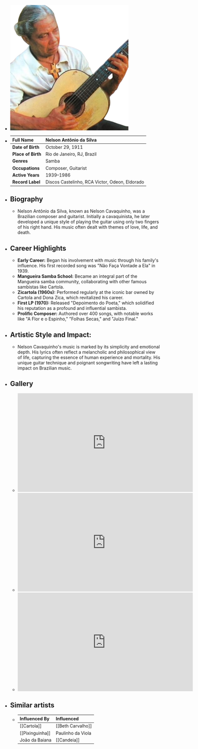---
---




- ![nelson cavaquinho.png](../assets/nelson_cavaquinho_1717738414893_0.png)
- | **Full Name**     | Nelson Antônio da Silva             |
  |-------------------|------------------------------------|
  | **Date of Birth** | October 29, 1911                   |
  | **Place of Birth**| Rio de Janeiro, RJ, Brazil         |
  | **Genres**        | Samba                              |
  | **Occupations**   | Composer, Guitarist                |
  | **Active Years**  | 1939–1986                          |
  | **Record Label**  | Discos Castelinho, RCA Victor, Odeon, Eldorado |
- ## **Biography**
	- Nelson Antônio da Silva, known as Nelson Cavaquinho, was a Brazilian composer and guitarist. Initially a cavaquinista, he later developed a unique style of playing the guitar using only two fingers of his right hand. His music often dealt with themes of love, life, and death.
- ## **Career Highlights**
	- **Early Career:** Began his involvement with music through his family's influence. His first recorded song was "Não Faça Vontade a Ela" in 1939.
	- **Mangueira Samba School:** Became an integral part of the Mangueira samba community, collaborating with other famous sambistas like Cartola.
	- **Zicartola (1960s):** Performed regularly at the iconic bar owned by Cartola and Dona Zica, which revitalized his career.
	- **First LP (1970):** Released "Depoimento do Poeta," which solidified his reputation as a profound and influential sambista.
	- **Prolific Composer:** Authored over 400 songs, with notable works like "A Flor e o Espinho," "Folhas Secas," and "Juízo Final."
- ## **Artistic Style and Impact:**
	- Nelson Cavaquinho's music is marked by its simplicity and emotional depth. His lyrics often reflect a melancholic and philosophical view of life, capturing the essence of human experience and mortality. His unique guitar technique and poignant songwriting have left a lasting impact on Brazilian music.
- ## **Gallery**
	- <iframe width="560" height="315" src="https://www.youtube.com/embed/lU8j7lj4RdU?si=ItTq87RNotYq3L2H" title="YouTube video player" frameborder="0" allow="accelerometer; autoplay; clipboard-write; encrypted-media; gyroscope; picture-in-picture; web-share" referrerpolicy="strict-origin-when-cross-origin" allowfullscreen></iframe>
	- <iframe width="560" height="315" src="https://www.youtube.com/embed/E_pAKR3EheM?si=FMD5GASsj49xz9yx" title="YouTube video player" frameborder="0" allow="accelerometer; autoplay; clipboard-write; encrypted-media; gyroscope; picture-in-picture; web-share" referrerpolicy="strict-origin-when-cross-origin" allowfullscreen></iframe>
	- <iframe width="560" height="315" src="https://www.youtube.com/embed/jkLiOjRRCFM?si=KZjQfyn6eqUpvij_" title="YouTube video player" frameborder="0" allow="accelerometer; autoplay; clipboard-write; encrypted-media; gyroscope; picture-in-picture; web-share" referrerpolicy="strict-origin-when-cross-origin" allowfullscreen></iframe>
- ## Similar artists
	- | Influenced By             | Influenced           |
	  |---------------------------|----------------------|
	  | [[Cartola]]               | [[Beth Carvalho]]        |
	  | [[Pixinguinha]]           | Paulinho da Viola    |
	  | João da Baiana        | [[Candeia]]              |